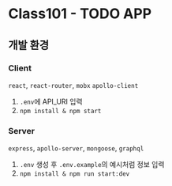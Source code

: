 # Class101 - TODO APP

## 개발 환경

### Client

`react`, `react-router`, `mobx` `apollo-client`

1. `.env`에 API_URI 입력
2. `npm install & npm start`

### Server

`express`, `apollo-server`, `mongoose`, `graphql`

1. `.env` 생성 후 `.env.example`의 예시처럼 정보 입력
2. `npm install & npm run start:dev`
